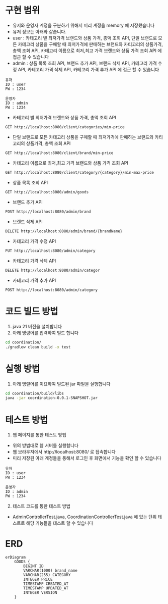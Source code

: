 # 구현 범위

- 유저와 운영자 계정을 구분하기 위해서 미리 계정을 memory 에 저장했습니다
- 유저 정보는 아래와 샅습니다.
- user : 카테고리 별 최저가격 브랜드와 상품 가격, 총액 조회 API, 단일 브랜드로 모든 카테고리 상품을 구매할 때 최저가격에 판매하는 브랜드와 카티고리의 상품가격, 총액 조회 API, 카테고리 이름으로 최저,최고 가격 브랜드와 상품 가격 조회 API 에 접근 할 수 있습니다
- admin : 상품 목록 조회 API, 브랜드 추가 API, 브랜드 삭제 API, 카테고리 가격 수정 API, 카테고리 가격 삭제 API, 카테고리 가격 추가 API 에 접근 할 수 있습니다

```
유저
ID : user
PW : 1234

운영자
ID : admin
PW : 1234
```

-   카테고리 별 최저가격 브랜드와 상품 가격, 총액 조회 API

```
GET http://localhost:8080/client/categories/min-price
```

-   단일 브랜드로 모든 카테고리 상품을 구매할 때 최저가격에 판매하는 브랜드와 카티고리의 상품가격, 총액 조회 API

```
GET http://localhost:8080/client/brand/min-price
```

-   카테고리 이름으로 최저,최고 가격 브랜드와 상품 가격 조회 API

```
GET http://localhost:8080/client/category/{category}/min-max-price
```

-   상품 목록 조회 API

```
GET http://localhost:8080/admin/goods
```

-   브랜드 추가 API

```
POST http://localhost:8080/admin/brand
```

-   브랜드 삭제 API

```
DELETE http://localhost:8080/admin/brand/{brandName}
```

-   카테고리 가격 수정 API

```
PUT http://localhost:8080/admin/category
```

-   카테고리 가격 삭제 API

```
DELETE http://localhost:8080/admin/categor
```

-   카테고리 가격 추가 API

```
POST http://localhost:8080/admin/category
```

# 코드 빌드 방법

1. java 21 버전을 설치합니다
2. 아래 명령어를 입력하여 빌드 합니다

```bash
cd coordination/
./gradlew clean build -x test
```

# 실행 방법

1. 아래 명렬어를 이요하여 빌드된 jar 파일을 실행합니다
```bash
cd coordination/build/libs
java -jar coordination-0.0.1-SNAPSHOT.jar
```

# 테스트 방법

1. 웹 페이지를 통한 테스트 방법
-   위의 방법대로 웹 서버를 실행합니다
-   웹 브라우저에서 http://localhost:8080/ 로 접속합니다
-   미리 저장된 아래 계정들을 통해서 로그인 후 화면에서 기능을 확인 할 수 있습니다

```
유저
ID : user
PW : 1234

운영자
ID : admin
PW : 1234
```
2. 테스트 코드를 통한 테스트 방법
-   AdminControllerTest.java, CoordinationControllerTest.java 에 있는 단위 테스트로 해당 기능들을 테스트 할 수 있습니다

# ERD

```mermaid
erDiagram
    GOODS {
        BIGINT ID
        VARCHAR(1000) brand_name
        VARCHAR(255) CATEGORY
        INTEGER PRICE
        TIMESTAMP CREATED_AT
        TIMESTAMP UPDATED_AT
        INTEGER VERSION
    }
```
